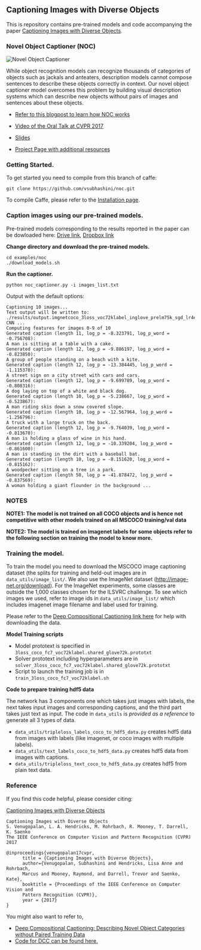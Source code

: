 ## Captioning Images with Diverse Objects ##

This is repository contains pre-trained models and code accompanying the paper
[Captioning Images with Diverse Objects](https://arxiv.org/abs/1606.07770).

### Novel Object Captioner (NOC)

![Novel Object
Captioner](http://bair.berkeley.edu/blog/assets/novel_image_captioning/image_0.png)

While object recognition models can recognize thousands of categories of objects
such as jackals and anteaters, description models cannot compose sentences to
describe these objects correctly in context. Our novel object captioner model
overcomes this problem by building visual description systems
which can describe new objects without pairs of images and sentences about these
objects.

* [Refer to this blogpost to learn how NOC
works](http://bair.berkeley.edu/blog/2017/08/08/novel-object-captioning/)

* [Video of the Oral Talk at CVPR 2017](https://youtu.be/OQNoy4pgDr4)
* [Slides](https://drive.google.com/open?id=0Bxz2Bk18GoW9TzRrMEZ0VVdKbzA)
* [Project Page with additional resources](http://vsubhashini.github.io/noc.html)


### Getting Started.

To get started you need to compile from this branch of caffe:
```
git clone https://github.com/vsubhashini/noc.git
```

To compile Caffe, please refer to the [Installation page](http://caffe.berkeleyvision.org/installation.html).


### Caption images using our pre-trained models.

Pre-trained models corresponding to the results reported in the paper can be
dowloaded here: [Drive
link](https://drive.google.com/open?id=0B90_72zRQe88cVBNd2RQaEZEZGM), [Dropbox
link](https://www.dropbox.com/sh/0ydd6mv1yy4dyi4/AABFzUzLNO0vssIvxrmAeG9fa?dl=0)

**Change directory and download the pre-trained models.**
```
cd examples/noc
./download_models.sh
```

**Run the captioner.**
```
python noc_captioner.py -i images_list.txt
```

Output with the default options:

```
Captioning 10 images...
Text output will be written to:
./results/output.imgnetcoco_3loss_voc72klabel_inglove_prelm75k_sgd_lr4e5_iter_80000.caffemodel.h5_
CNN ...
Computing features for images 0-9 of 10
Generated caption (length 11, log_p = -8.323791, log_p_word = -0.756708):
A man is sitting at a table with a cake.
Generated caption (length 12, log_p = -9.886197, log_p_word = -0.823850):
A group of people standing on a beach with a kite.
Generated caption (length 12, log_p = -13.384445, log_p_word = -1.115370):
A street sign on a city street with cars and cars.
Generated caption (length 12, log_p = -9.699789, log_p_word = -0.808316):
A dog laying on top of a white and black dog.
Generated caption (length 10, log_p = -5.238667, log_p_word = -0.523867):
A man riding skis down a snow covered slope.
Generated caption (length 10, log_p = -12.567964, log_p_word = -1.256796):
A truck with a large truck on the back.
Generated caption (length 12, log_p = -9.764039, log_p_word = -0.813670):
A man is holding a glass of wine in his hand.
Generated caption (length 12, log_p = -10.339204, log_p_word = -0.861600):
A man is standing in the dirt with a baseball bat.
Generated caption (length 10, log_p = -8.151620, log_p_word = -0.815162):
A woodpecker sitting on a tree in a park.
Generated caption (length 50, log_p = -41.878472, log_p_word = -0.837569):
A woman holding a giant flounder in the background ...

```

###  NOTES

**NOTE1: The model is not trained on all COCO objects and is hence not
competitive with other models trained on all MSCOCO training/val data**

**NOTE2: The model is trained on imagenet labels for some objects refer
to the following section on training the model to know more.**

### Training the model.

To train the model you need to download the MSCOCO image captioning dataset 
(the splits for training and held-out images are in `data_utils/image_list/`.
We also use the ImageNet dataset (http://image-net.org/download). For the ImageNet
experiments, some classes are outside the 1,000 classes chosen for the ILSVRC
challenge. To see which images we used, refer to image ids in `data_utils/image_list/`
which includes imagenet image filename and label used for training.

Please refer to the [Deep Compositional Captioning link here](https://github.com/LisaAnne/DCC)
for help with downloading the data.

**Model Training scripts**

* Model prototext is specified in `3loss_coco_fc7_voc72klabel.shared_glove72k.prototxt`
* Solver prototext including hyperparameters are in `solver_3loss_coco_fc7_voc72klabel.shared_glove72k.prototxt`
* Script to launch the training job is in `train_3loss_coco_fc7_voc72klabel.sh`

**Code to prepare training hdf5 data**

The network has 3 components one which takes just images with labels, the next
takes input images and corresponding captions, and the third part takes just
text as input. The code in `data_utils` is _provided as a reference_ to generate
all 3 types of data.

* `data_utils/tripleloss_labels_coco_to_hdf5_data.py` creates hdf5 data from images with labels (like imagenet, or coco images with multiple labels).
* `data_utils/text_labels_coco_to_hdf5_data.py` creates hdf5 data from images with captions.
* `data_utils/tripleloss_text_coco_to_hdf5_data.py` creates hdf5 from plain text data.

### Reference

If you find this code helpful, please consider citing:

[Captioning Images with Diverse Objects](https://vsubhashini.github.io/noc.html)

    Captioning Images with Diverse Objects
    S. Venugopalan, L. A. Hendricks, M. Rohrbach, R. Mooney, T. Darrell, K. Saenko
    The IEEE Conference on Computer Vision and Pattern Recognition (CVPR) 2017

    @inproceedings{venugopalan17cvpr,
          title = {Captioning Images with Diverse Objects},
          author={Venugopalan, Subhashini and Hendricks, Lisa Anne and Rohrbach,
          Marcus and Mooney, Raymond, and Darrell, Trevor and Saenko, Kate},
          booktitle = {Proceedings of the IEEE Conference on Computer Vision and
          Pattern Recognition (CVPR)},
          year = {2017}
    }


You might also want to refer to,

* [Deep Compositional Captioning: Describing Novel Object Categories without Paired Training Data](http://arxiv.org/abs/1511.05284)
* [Code for DCC can be found here.](https://github.com/LisaAnne/DCC)


